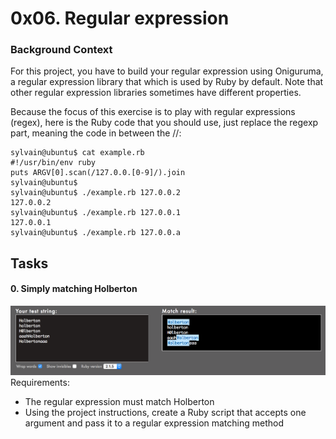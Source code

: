 # 0x06. Regular expression
### Background Context
For this project, you have to build your regular expression using Oniguruma, a regular expression library that which is used by Ruby by default. Note that other regular expression libraries sometimes have different properties.

Because the focus of this exercise is to play with regular expressions (regex), here is the Ruby code that you should use, just replace the regexp part, meaning the code in between the //:
```
sylvain@ubuntu$ cat example.rb
#!/usr/bin/env ruby
puts ARGV[0].scan(/127.0.0.[0-9]/).join
sylvain@ubuntu$
sylvain@ubuntu$ ./example.rb 127.0.0.2
127.0.0.2
sylvain@ubuntu$ ./example.rb 127.0.0.1
127.0.0.1
sylvain@ubuntu$ ./example.rb 127.0.0.a
```
## Tasks
#### 0. Simply matching Holberton
![Image example fot task 0](https://github.com/sfrechou/holberton-system_engineering-devops/blob/master/0x06-regular_expressions/readme_images/task0.png)
Requirements:
* The regular expression must match Holberton
* Using the project instructions, create a Ruby script that accepts one argument and pass it to a regular expression matching method